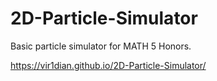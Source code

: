 # 2D-Particle-Simulator
Basic particle simulator for MATH 5 Honors.

https://vir1dian.github.io/2D-Particle-Simulator/ 